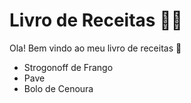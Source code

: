 # Livro de Receitas :man_cook:

Ola! Bem vindo ao meu livro de receitas :wave:

- Strogonoff de Frango
- Pave
- Bolo de Cenoura
